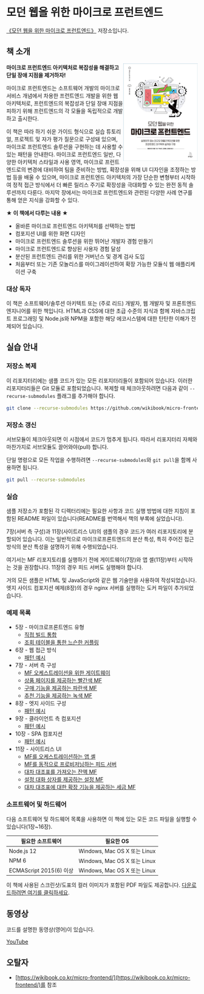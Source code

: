 # 모던 웹을 위한 마이크로 프런트엔드

[《모던 웹을 위한 마이크로 프런트엔드》](https://wikibook.co.kr/micro-frontend/) 저장소입니다.

## 책 소개

<a href="https://wikibook.co.kr/micro-frontend/"><img src="bookcover.jpg" alt="책 표지" height="256px" align="right"></a>

**마이크로 프런트엔드 아키텍처로 복잡성을 해결하고 단일 장애 지점을 제거하자!**

마이크로 프런트엔드는 소프트웨어 개발의 마이크로서비스 개념에서 차용한 프런트엔드 개발을 위한 웹 아키텍처로, 프런트엔드의 복잡성과 단일 장애 지점을 피하기 위해 프런트엔드의 각 모듈을 독립적으로 개발하고 출시한다.

이 책은 따라 하기 쉬운 가이드 형식으로 실습 튜토리얼, 프로젝트 및 자가 평가 질문으로 구성돼 있으며, 마이크로 프런트엔드 솔루션을 구현하는 데 사용할 수 있는 패턴을 안내한다. 마이크로 프런트엔드 일반, 다양한 아키텍처 스타일과 사용 영역, 마이크로 프런트엔드로의 변경에 대비하여 팀을 준비하는 방법, 확장성을 위해 UI 디자인을 조정하는 방법 등을 배울 수 있으며, 마이크로 프런트엔드 아키텍처의 가장 단순한 변형부터 시작하여 정적 접근 방식에서 더 빠른 릴리스 주기로 확장성을 극대화할 수 있는 완전 동적 솔루션까지 다룬다. 마지막 장에서는 마이크로 프런트엔드와 관련된 다양한 사례 연구를 통해 얻은 지식을 강화할 수 있다.

**★ 이 책에서 다루는 내용 ★**

- 올바른 마이크로 프런트엔드 아키텍처를 선택하는 방법
- 컴포지션 UI를 위한 화면 디자인
- 마이크로 프런트엔드 솔루션을 위한 뛰어난 개발자 경험 만들기
- 마이크로 프런트엔드로 향상된 사용자 경험 달성
- 분산된 프런트엔드 관리를 위한 거버넌스 및 경계 검사 도입
- 처음부터 또는 기존 모놀리스를 마이그레이션하여 확장 가능한 모듈식 웹 애플리케이션 구축

### 대상 독자

이 책은 소프트웨어/솔루션 아키텍트 또는 (주로 리드) 개발자, 웹 개발자 및 프론트엔드 엔지니어를 위한 책입니다. HTML과 CSS에 대한 초급 수준의 지식과 함께 자바스크립트 프로그래밍 및 Node.js와 NPM을 포함한 해당 에코시스템에 대한 탄탄한 이해가 전제되어 있습니다.

## 실습 안내

### 저장소 복제

이 리포지터리에는 샘플 코드가 있는 모든 리포지터리들이 포함되어 있습니다. 이러한 리포지터리들은 Git 모듈로 포함되었습니다. 복제할 때 체크아웃하려면 다음과 같이 `--recurse-submodules` 플래그를 추가해야 합니다.

```sh
git clone --recurse-submodules https://github.com/wikibook/micro-frontend.git
```

### 저장소 갱신

서브모듈이 체크아웃되면 이 시점에서 코드가 멈추게 됩니다. 따라서 리포지터리 자체와 마찬가지로 서브모듈도 끌어와야(pull) 합니다.

단일 명령으로 모든 작업을 수행하려면 `--recurse-submodules`와 `git pull`을 함께 사용하면 됩니다.

```sh
git pull --recurse-submodules
```

### 실습

샘플 저장소가 포함된 각 디렉터리에는 필요한 사항과 코드 실행 방법에 대한 지침이 포함된 README 파일이 있습니다(README를 번역해서 책의 부록에 실었습니다).

7장(서버 측 구성)과 11장(사이트리스 UI)의 샘플의 경우 코드가 여러 리포지토리에 분할되어 있습니다. 이는 일반적으로 마이크로프론트엔드의 분산 특성, 특히 주어진 접근 방식의 분산 특성을 설명하기 위해 수행되었습니다.

여기서는 MF 리포지토리를 실행하기 전에 게이트웨이(7장)와 앱 셸(11장)부터 시작하는 것을 권장합니다. 11장의 경우 피드 서버도 실행해야 합니다.

거의 모든 샘플은 HTML 및 JavaScript와 같은 웹 기술만을 사용하여 작성되었습니다. 엣지 사이드 컴포지션 예제(8장)의 경우 nginx 서버를 실행하는 도커 파일이 추가되었습니다.

### 예제 목록

* 5장 - 마이크로프론트엔드 유형
  * [직접 빌드 통합](https://github.com/ArtOfMicrofrontends/05-pipeline)
  * [조회 테이블을 통한 느슨한 커플링](https://github.com/ArtOfMicrofrontends/05-server-discover)
* 6장 - 웹 접근 방식
  * [패턴 예시](https://github.com/ArtOfMicrofrontends/06-web-approach)
* 7장 - 서버 측 구성
  * [MF 오케스트레이션을 위한 게이트웨이](https://github.com/ArtOfMicrofrontends/07-gateway)
  * [상품 페이지를 제공하는 빨간색 MF](https://github.com/ArtOfMicrofrontends/07-red)
  * [구매 기능을 제공하는 파란색 MF](https://github.com/ArtOfMicrofrontends/07-blue)
  * [추천 기능을 제공하는 녹색 MF](https://github.com/ArtOfMicrofrontends/07-green)
* 8장 - 엣지 사이드 구성
  * [패턴 예시](https://github.com/ArtOfMicrofrontends/08-edge-side-composition)
* 9장 - 클라이언트 측 컴포지션
  * [패턴 예시](https://github.com/ArtOfMicrofrontends/09-client-side-composition)
* 10장 - SPA 컴포지션
  * [패턴 예시](https://github.com/ArtOfMicrofrontends/10-spa-composition)
* 11장 - 사이트리스 UI
  * [MF를 오케스트레이션하는 앱 셸](https://github.com/ArtOfMicrofrontends/11-app-shell)
  * [MF를 동적으로 프로비저닝하는 피드 서버](https://github.com/ArtOfMicrofrontends/11-service-feed)
  * [대차 대조표를 가져오는 잔액 MF](https://github.com/ArtOfMicrofrontends/11-frontend-balance)
  * [설정 대화 상자를 제공하는 설정 MF](https://github.com/ArtOfMicrofrontends/11-frontend-settings)
  * [대차 대조표에 대한 확장 기능을 제공하는 세금 MF](https://github.com/ArtOfMicrofrontends/11-frontend-tax)

### 소프트웨어 및 하드웨어

다음 소프트웨어 및 하드웨어 목록을 사용하면 이 책에 있는 모든 코드 파일을 실행할 수 있습니다(1장~16장).

| 필요한 소프트웨어       | 필요한 OS                    |
| -----------------------| ----------------------------|
| Node.js 12             | Windows, Mac OS X 또는 Linux |
| NPM 6                  | Windows, Mac OS X 또는 Linux |
| ECMAScript 2015(6) 이상 | Windows, Mac OS X 또는 Linux |

이 책에 사용된 스크린샷/도표의 컬러 이미지가 포함된 PDF 파일도 제공합니다. [다운로드하려면 여기를 클릭하세요](https://static.packt-cdn.com/downloads/9781800563568_ColorImages.pdf).

## 동영상

코드를 설명한 동영상(영어)이 있습니다.

[YouTube](https://www.youtube.com/playlist?list=PLeLcvrwLe185OWoZT0hfN5zesgVangK5M)

## 오탈자

* [https://wikibook.co.kr/micro-frontend/](https://wikibook.co.kr/micro-frontend/)를 참조

